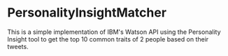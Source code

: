 # PersonalityInsightMatcher

This is a simple implementation of IBM's Watson API using the Personality Insight tool to get the top 10 common traits of 2 people based on their tweets.